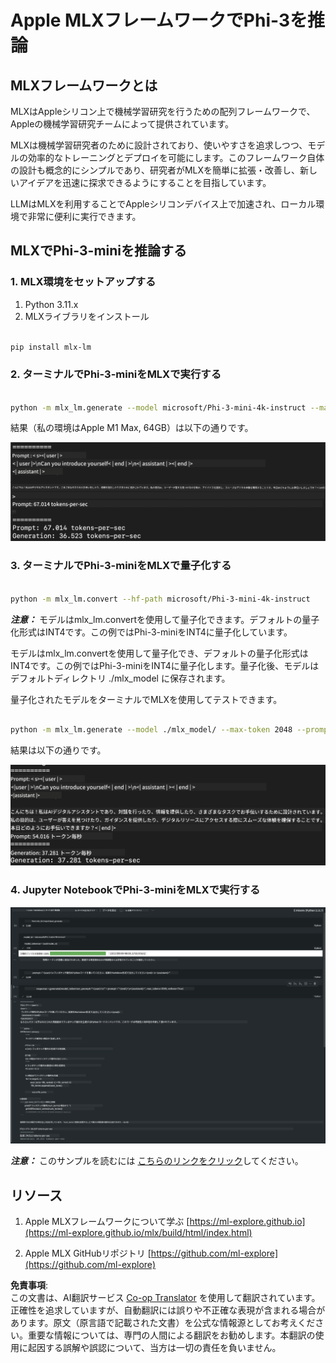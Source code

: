 <!--
CO_OP_TRANSLATOR_METADATA:
{
  "original_hash": "700b9a537ce4426de5a7ccfa8e96e581",
  "translation_date": "2025-04-04T13:36:16+00:00",
  "source_file": "md\\03.FineTuning\\03.Inference\\MLX_Inference.md",
  "language_code": "ja"
}
-->
# **Apple MLXフレームワークでPhi-3を推論**

## **MLXフレームワークとは**

MLXはAppleシリコン上で機械学習研究を行うための配列フレームワークで、Appleの機械学習研究チームによって提供されています。

MLXは機械学習研究者のために設計されており、使いやすさを追求しつつ、モデルの効率的なトレーニングとデプロイを可能にします。このフレームワーク自体の設計も概念的にシンプルであり、研究者がMLXを簡単に拡張・改善し、新しいアイデアを迅速に探求できるようにすることを目指しています。

LLMはMLXを利用することでAppleシリコンデバイス上で加速され、ローカル環境で非常に便利に実行できます。

## **MLXでPhi-3-miniを推論する**

### **1. MLX環境をセットアップする**

1. Python 3.11.x
2. MLXライブラリをインストール


```bash

pip install mlx-lm

```

### **2. ターミナルでPhi-3-miniをMLXで実行する**


```bash

python -m mlx_lm.generate --model microsoft/Phi-3-mini-4k-instruct --max-token 2048 --prompt  "<|user|>\nCan you introduce yourself<|end|>\n<|assistant|>"

```

結果（私の環境はApple M1 Max, 64GB）は以下の通りです。

![Terminal](../../../../../translated_images/01.0d0f100b646a4e4c4f1cd36c1a05727cd27f1e696ed642c06cf6e2c9bbf425a4.ja.png)

### **3. ターミナルでPhi-3-miniをMLXで量子化する**


```bash

python -m mlx_lm.convert --hf-path microsoft/Phi-3-mini-4k-instruct

```

***注意：*** モデルはmlx_lm.convertを使用して量子化できます。デフォルトの量子化形式はINT4です。この例ではPhi-3-miniをINT4に量子化しています。

モデルはmlx_lm.convertを使用して量子化でき、デフォルトの量子化形式はINT4です。この例ではPhi-3-miniをINT4に量子化します。量子化後、モデルはデフォルトディレクトリ ./mlx_model に保存されます。

量子化されたモデルをターミナルでMLXを使用してテストできます。


```bash

python -m mlx_lm.generate --model ./mlx_model/ --max-token 2048 --prompt  "<|user|>\nCan you introduce yourself<|end|>\n<|assistant|>"

```

結果は以下の通りです。

![INT4](../../../../../translated_images/02.04e0be1f18a90a58ad47e0c9d9084ac94d0f1a8c02fa707d04dd2dfc7e9117c6.ja.png)


### **4. Jupyter NotebookでPhi-3-miniをMLXで実行する**


![Notebook](../../../../../translated_images/03.0cf0092fe143357656bb5a7bc6427c41d8528d772d38a82d0b2693e2a3eeb16e.ja.png)

***注意：*** このサンプルを読むには [こちらのリンクをクリック](../../../../../code/03.Inference/MLX/MLX_DEMO.ipynb)してください。


## **リソース**

1. Apple MLXフレームワークについて学ぶ [https://ml-explore.github.io](https://ml-explore.github.io/mlx/build/html/index.html)

2. Apple MLX GitHubリポジトリ [https://github.com/ml-explore](https://github.com/ml-explore)

**免責事項**:  
この文書は、AI翻訳サービス [Co-op Translator](https://github.com/Azure/co-op-translator) を使用して翻訳されています。正確性を追求していますが、自動翻訳には誤りや不正確な表現が含まれる場合があります。原文（原言語で記載された文書）を公式な情報源としてお考えください。重要な情報については、専門の人間による翻訳をお勧めします。本翻訳の使用に起因する誤解や誤認について、当方は一切の責任を負いません。